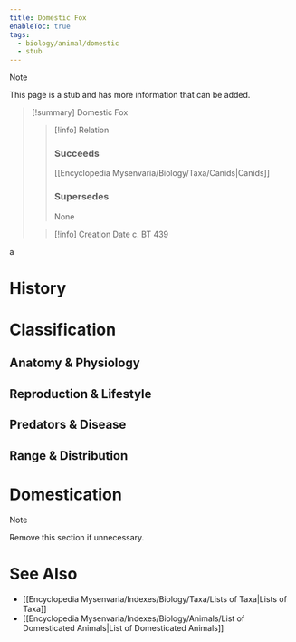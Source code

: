 ```yaml
---
title: Domestic Fox
enableToc: true
tags:
  - biology/animal/domestic
  - stub
---
```


> [!note]
> This page is a stub and has more information that can be added.

> [!summary] Domestic Fox
> > [!info] Relation
> > ### Succeeds
> > [[Encyclopedia Mysenvaria/Biology/Taxa/Canids|Canids]]
> > ### Supersedes
> > None
>
> > [!info] Creation Date
> > c. BT 439

a
# History

# Classification
## Anatomy & Physiology

## Reproduction & Lifestyle

## Predators & Disease

## Range & Distribution

# Domestication

> [!note]
> Remove this section if unnecessary.
# See Also
- [[Encyclopedia Mysenvaria/Indexes/Biology/Taxa/Lists of Taxa|Lists of Taxa]]
- [[Encyclopedia Mysenvaria/Indexes/Biology/Animals/List of Domesticated Animals|List of Domesticated Animals]]